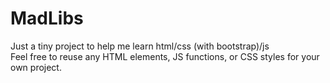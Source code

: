 # MadLibs
Just a tiny project to help me learn html/css (with bootstrap)/js\
Feel free to reuse any HTML elements, JS functions, or CSS styles for your own project.

